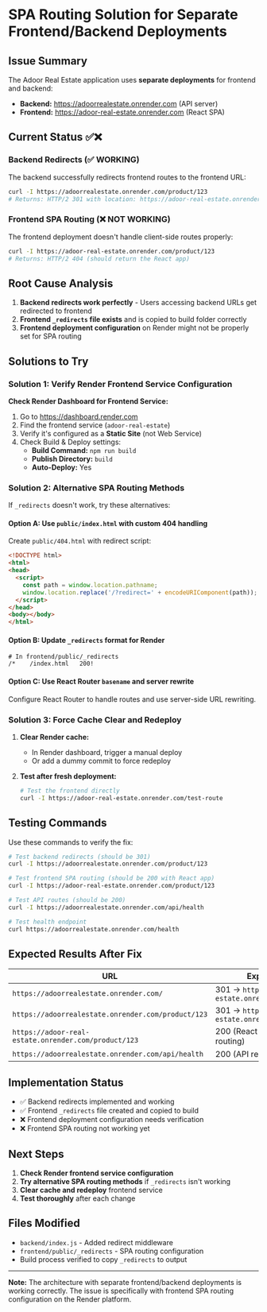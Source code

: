 # SPA Routing Solution for Separate Frontend/Backend Deployments

## Issue Summary

The Adoor Real Estate application uses **separate deployments** for frontend and backend:
- **Backend:** https://adoorrealestate.onrender.com (API server)
- **Frontend:** https://adoor-real-estate.onrender.com (React SPA)

## Current Status ✅❌

### Backend Redirects (✅ WORKING)
The backend successfully redirects frontend routes to the frontend URL:
```bash
curl -I https://adoorrealestate.onrender.com/product/123
# Returns: HTTP/2 301 with location: https://adoor-real-estate.onrender.com/product/123
```

### Frontend SPA Routing (❌ NOT WORKING)
The frontend deployment doesn't handle client-side routes properly:
```bash
curl -I https://adoor-real-estate.onrender.com/product/123
# Returns: HTTP/2 404 (should return the React app)
```

## Root Cause Analysis

1. **Backend redirects work perfectly** - Users accessing backend URLs get redirected to frontend
2. **Frontend `_redirects` file exists** and is copied to build folder correctly
3. **Frontend deployment configuration** on Render might not be properly set for SPA routing

## Solutions to Try

### Solution 1: Verify Render Frontend Service Configuration

**Check Render Dashboard for Frontend Service:**
1. Go to https://dashboard.render.com
2. Find the frontend service (`adoor-real-estate`)
3. Verify it's configured as a **Static Site** (not Web Service)
4. Check Build & Deploy settings:
   - **Build Command:** `npm run build`
   - **Publish Directory:** `build`
   - **Auto-Deploy:** Yes

### Solution 2: Alternative SPA Routing Methods

If `_redirects` doesn't work, try these alternatives:

#### Option A: Use `public/index.html` with custom 404 handling
Create `public/404.html` with redirect script:
```html
<!DOCTYPE html>
<html>
<head>
  <script>
    const path = window.location.pathname;
    window.location.replace('/?redirect=' + encodeURIComponent(path));
  </script>
</head>
<body></body>
</html>
```

#### Option B: Update `_redirects` format for Render
```
# In frontend/public/_redirects
/*    /index.html   200!
```

#### Option C: Use React Router `basename` and server rewrite
Configure React Router to handle routes and use server-side URL rewriting.

### Solution 3: Force Cache Clear and Redeploy

1. **Clear Render cache:**
   - In Render dashboard, trigger a manual deploy
   - Or add a dummy commit to force redeploy

2. **Test after fresh deployment:**
   ```bash
   # Test the frontend directly
   curl -I https://adoor-real-estate.onrender.com/test-route
   ```

## Testing Commands

Use these commands to verify the fix:

```bash
# Test backend redirects (should be 301)
curl -I https://adoorrealestate.onrender.com/product/123

# Test frontend SPA routing (should be 200 with React app)
curl -I https://adoor-real-estate.onrender.com/product/123

# Test API routes (should be 200)
curl -I https://adoorrealestate.onrender.com/api/health

# Test health endpoint
curl https://adoorrealestate.onrender.com/health
```

## Expected Results After Fix

| URL | Expected Result |
|-----|----------------|
| `https://adoorrealestate.onrender.com/` | 301 → `https://adoor-real-estate.onrender.com/` |
| `https://adoorrealestate.onrender.com/product/123` | 301 → `https://adoor-real-estate.onrender.com/product/123` |
| `https://adoor-real-estate.onrender.com/product/123` | 200 (React app with client-side routing) |
| `https://adoorrealestate.onrender.com/api/health` | 200 (API response) |

## Implementation Status

- ✅ Backend redirects implemented and working
- ✅ Frontend `_redirects` file created and copied to build
- ❌ Frontend deployment configuration needs verification
- ❌ Frontend SPA routing not working yet

## Next Steps

1. **Check Render frontend service configuration**
2. **Try alternative SPA routing methods** if `_redirects` isn't working
3. **Clear cache and redeploy** frontend service
4. **Test thoroughly** after each change

## Files Modified

- `backend/index.js` - Added redirect middleware
- `frontend/public/_redirects` - SPA routing configuration
- Build process verified to copy `_redirects` to output

---

**Note:** The architecture with separate frontend/backend deployments is working correctly. The issue is specifically with frontend SPA routing configuration on the Render platform.